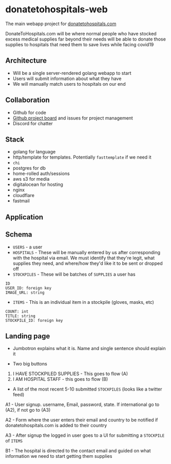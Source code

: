 # donatetohospitals-web
The main webapp project for [donatetohospitals.com](https://donatetohospitals.com)

DonateToHospitals.com will be where normal people who have stocked excess medical supplies far beyond their needs will be able to donate those supplies to hospitals that need them to save lives while facing covid19

Architecture
-
- Will be a single server-rendered golang webapp to start
- Users will submit information about what they have
- We will manually match users to hospitals on our end

Collaboration
- 
- Github for code
- [Github project board](https://github.com/donatetohospitals/donatetohospitals-web/projects/1) and issues for project management
- Discord for chatter

Stack
- 
- golang for language
- http/template for templates. Potentially `fasttemplate` if we need it
- `chi`
- postgres for db
- home-rolled auth/sessions
- aws s3 for media
- digitalocean for hosting
- nginx
- cloudflare
- fastmail

Application
-

Schema
-
- `USERS` - a user
- `HOSPITALS` - These will be manually entered by us after corresponding with the hospital via email. 
We must identify that they're legit, what supplies they need, and where/how they'd like it to be sent or dropped off 
- `STOCKPILES` - These will be batches of `SUPPLIES` a user has
```
ID
USER_ID: foreign key
IMAGE_URL: string
```
- `ITEMS` - This is an individual item in a stockpile (gloves, masks, etc)
```
COUNT: int
TITLE: string
STOCKPILE_ID: foreign key
```

Landing page
 -
- Jumbotron explains what it is. Name and single sentence should explain it

- Two big buttons
1. I HAVE STOCKPILED SUPPLIES - This goes to flow (A)
2. I AM HOSPITAL STAFF - this goes to flow (B)

- A list of the most recent 5-10 submitted `STOCKPILES` (looks like a twitter feed)

A1 - User signup. username, Email, password, state. If international go to (A2), if not go to (A3)

A2 - Form where the user enters their email and country to be notified if donatetohospitals.com is 
added to their country

A3 - After signup the logged in user goes to a UI for submitting a `STOCKPILE` of `ITEMS`

B1 - The hospital is directed to the contact email and guided on what information we need to start getting them supplies 